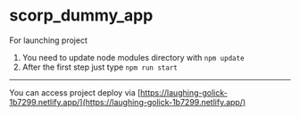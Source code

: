 # scorp_dummy_app

For launching project

1) You need to update node modules directory with `npm update`
2) After the first step just type `npm run start` 

---
You can access project deploy via [https://laughing-golick-1b7299.netlify.app/](https://laughing-golick-1b7299.netlify.app/)
